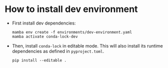 # How to install dev environment

* First install dev dependencies:

  ```
  mamba env create -f environments/dev-environment.yaml
  mamba activate conda-lock-dev
  ```

* Then, install `conda-lock` in editable mode. This will also install its runtime
  dependencies as defined in `pyproject.toml`.

  ```
  pip install --editable .
  ```
